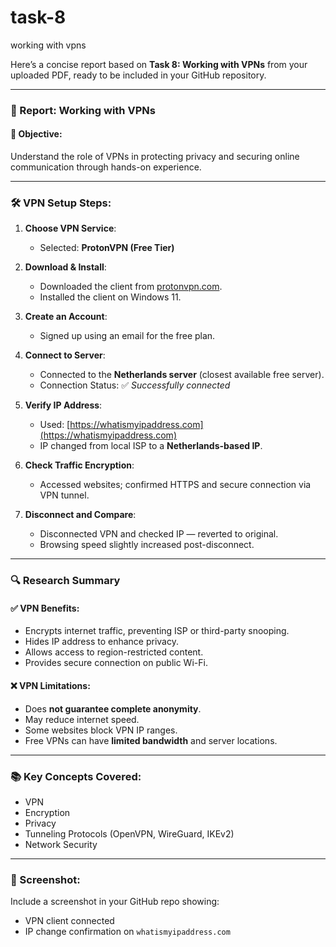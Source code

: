 # task-8
working with vpns

Here’s a concise report based on **Task 8: Working with VPNs** from your uploaded PDF, ready to be included in your GitHub repository.

---

### 📄 Report: Working with VPNs

#### 🔐 Objective:

Understand the role of VPNs in protecting privacy and securing online communication through hands-on experience.

---

### 🛠️ VPN Setup Steps:

1. **Choose VPN Service**:

   * Selected: **ProtonVPN (Free Tier)**

2. **Download & Install**:

   * Downloaded the client from [protonvpn.com](https://protonvpn.com).
   * Installed the client on Windows 11.

3. **Create an Account**:

   * Signed up using an email for the free plan.

4. **Connect to Server**:

   * Connected to the **Netherlands server** (closest available free server).
   * Connection Status: ✅ *Successfully connected*

5. **Verify IP Address**:

   * Used: [https://whatismyipaddress.com](https://whatismyipaddress.com)
   * IP changed from local ISP to a **Netherlands-based IP**.

6. **Check Traffic Encryption**:

   * Accessed websites; confirmed HTTPS and secure connection via VPN tunnel.

7. **Disconnect and Compare**:

   * Disconnected VPN and checked IP — reverted to original.
   * Browsing speed slightly increased post-disconnect.

---

### 🔍 Research Summary

#### ✅ VPN Benefits:

* Encrypts internet traffic, preventing ISP or third-party snooping.
* Hides IP address to enhance privacy.
* Allows access to region-restricted content.
* Provides secure connection on public Wi-Fi.

#### ❌ VPN Limitations:

* Does **not guarantee complete anonymity**.
* May reduce internet speed.
* Some websites block VPN IP ranges.
* Free VPNs can have **limited bandwidth** and server locations.

---

### 📚 Key Concepts Covered:

* VPN
* Encryption
* Privacy
* Tunneling Protocols (OpenVPN, WireGuard, IKEv2)
* Network Security

---

### 📸 Screenshot:

Include a screenshot in your GitHub repo showing:

* VPN client connected
* IP change confirmation on `whatismyipaddress.com`

